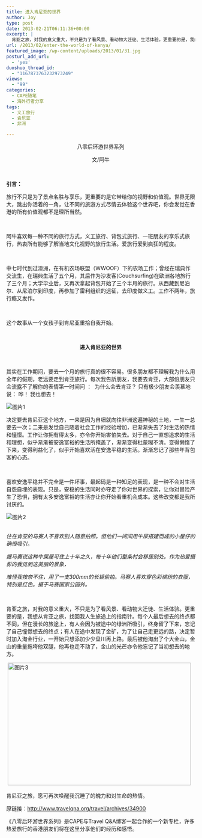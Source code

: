 ```yaml
---
title: 进入肯尼亚的世界
author: Joy
type: post
date: 2013-02-21T06:11:36+00:00
excerpt: |
  肯亚之旅，对我的意义重大，不只是为了看风景、看动物大迁徙、生活体验。更重要的是，我想从肯亚之旅，找回我人生旅途上的指南针。每个人最后想去的终点都不同，但在漫长的旅途上，有人会因为被途中的绿洲所吸引，终身留了下来，忘记了自己憧憬想去的终点；有人在途中发现了金矿，为了让自己走更远的路，决定暂时加入淘金行业，一开始只想添加少少盘川再上路。最后被他淘出了个大金山，金山的重量拖垮他双腿，他再也走不动了，金山的光芒亦令他忘记了当初想去的地方。
url: /2013/02/enter-the-world-of-kenya/
featured_image: /wp-content/uploads/2013/01/31.jpg
posturl_add_url:
  - 'yes'
duoshuo_thread_id:
  - "1167873763232973249"
views:
  - "99"
categories:
  - CAPE随笔
  - 海外行者分享
tags:
  - 义工旅行
  - 肯尼亚
  - 非洲

---
```

<p style="text-align: center;" align="center">
  八零后环游世界系列
</p>

<p style="text-align: center;" align="center">
  文/阿牛
</p>

&nbsp;

<p style="text-align: left;">
  <strong>引言：</strong>
</p>

<p style="text-align: left;">
  旅行不只是为了景点名胜与享乐，更重要的是它带给你的视野和价值观。世界无限大，跳出你活着的一角，让不同的旅游方式尽情去体验这个世界吧，你会发觉在香港的所有价值观都不是理所当然。
</p>

&nbsp;

<p style="text-align: left;">
  阿牛喜欢每一种不同的旅行方式，义工旅行、背包式旅行、一班朋友的享乐式旅行，热衷所有能够了解当地文化视野的旅行生活。爱旅行爱到疯狂的程度。
</p>

&nbsp;

<p style="text-align: left;">
  中七时代到过澳洲，在有机农场联盟（WWOOF）下的农场工作；曾经在瑞典作交流生，在瑞典生活了五个月，其后作为沙发客(Couchsurfing)在欧洲各地旅行了三个月；大学毕业后，又再次拿起背包开始了三个半月的旅行。从西藏到尼泊尔、从尼泊尔到印度，再参加了雷利组织的远征，去印度做义工。工作不两年，旅行瘾又发作。
</p>

&nbsp;

<p style="text-align: left;">
  这个故事从一个女孩子到肯尼亚重拾自我开始。
</p>

&nbsp;

<p style="text-align: center;" align="center">
  <strong>进入肯尼亚的世界</strong>
</p>

&nbsp;

<p style="text-align: left;">
  其实在工作期间，要去一个月的旅行真的很不容易。很多朋友都不理解我为什么用全年的假期，老远要走到肯亚旅行。每次我告訢朋友，我要去肯亚，大部份朋友只会流露不了解你的表情第一时间问 ：  为什么会去肯亚？ 只有极少朋友会羡慕地说： 哗！ 我也想去！
</p>

![图片1][1] 

决定要去肯尼亚这个地方，一来是因为自细就向往非洲这遍神秘的土地，一生一总要去一次；二来是发觉自己随着社会工作的经验增加，已渐渐失去了对生活的热情和憧憬。工作让你拥有得太多，亦令你开始害怕失去。对于自己一直想追求的生活和理想，似乎渐渐被安逸富裕的生活所掩盖了，渐渐变得枇蒙糊不清。变得懒惰了下来，变得利益化了，似乎开始喜欢活在安逸平稳的生活。渐渐忘记了那些年背包客的心态。

&nbsp;

<p style="text-align: left;">
  喜欢安逸平稳并不完全是一件坏事，最起码是一种知足的表现，是一种不会对生活自怨自埋的表现。只是，安稳的生活同时亦夺走了你对世界的探索，让你对冒险产生了恐惧，拥有太多安逸富裕的生活亦让你开始看重机会成本。这些改变都是我所讨厌的。
</p>

![图片2][2] 

<p style="text-align: left;">
  <a href="http://www.travelqna.org/travel/wp-content/uploads/2012/07/256450_392157364180699_1414126189_o.jpg"><br /> </a><i>住在肯亚的马赛人不喜欢别人随意拍照。但他们一间间用牛屎搭建而成的小屋仔的确很吸引。</i>
</p>

<p style="text-align: left;">
  <i>据马赛说这种牛屎屋可住上十年之久，每十年他们整条村会移居别处。作为热爱摄影的我见到这美丽的景象，</i>
</p>

<p style="text-align: left;">
  <i>难怪我按奈不住，用了一支</i><i>300mm</i><i>的长镜偷拍。马赛人喜欢穿色彩缤纷的衣服，特别是红色。摄于马赛国家公园外。</i>
</p>

&nbsp;

<p style="text-align: left;">
  肯亚之旅，对我的意义重大，不只是为了看风景、看动物大迁徙、生活体验。更重要的是，我想从肯亚之旅，找回我人生旅途上的指南针。每个人最后想去的终点都不同，但在漫长的旅途上，有人会因为被途中的绿洲所吸引，终身留了下来，忘记了自己憧憬想去的终点；有人在途中发现了金矿，为了让自己走更远的路，决定暂时加入淘金行业，一开始只想添加少少盘川再上路。最后被他淘出了个大金山，金山的重量拖垮他双腿，他再也走不动了，金山的光芒亦令他忘记了当初想去的地方。
</p>

 [<img class="alignnone  wp-image-5141" alt="图片3" src="http://www.hicape.com/wp-content/uploads/2013/02/图片3.jpg" width="488" height="326" srcset="http://hicape.com/wp-content/uploads/2013/02/图片3.jpg 610w, http://hicape.com/wp-content/uploads/2013/02/图片3-300x200.jpg 300w" sizes="(max-width: 488px) 100vw, 488px" />][3]

<p style="text-align: left;">
  肯尼亚之旅，愿可再次唤醒我沉睡了的魄力和对生命的热情。
</p>

<p style="text-align: left;">
  原链接：<span style="text-decoration: underline;"><a href="http://www.travelqna.org/travel/archives/34900">http://www.travelqna.org/travel/archives/34900</a></span>
</p>

<p style="text-align: left;">
  《八零后环游世界系列》是CAPE与Travel Q&A博客一起合作的一个新专栏，许多热爱旅行的香港朋友们将在这里分享他们的经历和感悟。
</p>

 [1]: http://pic.yupoo.com/chenluaihr_v/CERNK1kd/medium.jpg
 [2]: http://pic.yupoo.com/chenluaihr_v/CERO7HTv/medium.jpg
 [3]: http://www.hicape.com/wp-content/uploads/2013/02/图片3.jpg